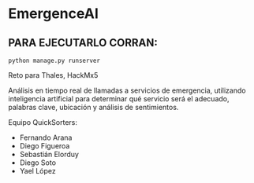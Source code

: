 # EmergenceAI

## PARA EJECUTARLO CORRAN:
```python manage.py runserver```

Reto para Thales, HackMx5

Análisis en tiempo real de llamadas a servicios de emergencia, utilizando inteligencia artificial para determinar qué servicio será el adecuado, palabras clave, ubicación y análisis de sentimientos.

Equipo QuickSorters:
- Fernando Arana
- Diego Figueroa
- Sebastián Elorduy
- Diego Soto
- Yael López
